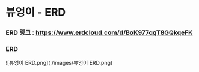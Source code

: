 # 뷰엉이 - ERD

### ERD 링크 : https://www.erdcloud.com/d/BoK977qqT8GQkqeFK

### ERD
![뷰엉이 ERD.png](./images/뷰엉이 ERD.png)